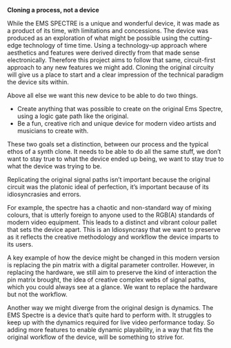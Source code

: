 **Cloning a process, not a device**

While the EMS SPECTRE is a unique and wonderful device, it was made as a product of its time, with limitations and concessions.  The device was produced as an exploration of what might be possible using the cutting-edge technology of time time. Using a technology-up approach where aesthetics and features were derived directly from that made sense electronically. Therefore this project aims to follow that same, circuit-first approach to any new features we might add. Cloning the original circuity will give us a place to start and a clear impression of the technical paradigm the device sits within. 

Above all else we want this new device to be able to do two things. 
- Create anything that was possible to create on the original Ems Spectre, using a logic gate path like the original.
- Be a fun, creative rich and unique device for modern video artists and musicians to create with.

These two goals set a distinction, between our process and the typical ethos of a synth clone. It needs to be able to do all the same stuff, we don’t want to stay true to what the device ended up being, we want to stay true to what the device was trying to be. 

Replicating the original signal paths isn’t important because the original circuit was the platonic ideal of perfection, it’s important because of its idiosyncrasies and errors.

For example, the spectre has a chaotic and non-standard way of mixing colours, that is utterly foreign to anyone used to the RGB(A) standards of modern video equipment. This leads to a distinct and vibrant colour pallet that sets the device apart. This is an Idiosyncrasy that we want to preserve as it reflects the creative methodology and workflow the device imparts to its users.

A key example of how the device might be changed in this modern version is replacing the pin matrix with a digital parameter controller. However, in replacing the hardware, we still aim to preserve the kind of interaction the pin matrix brought, the idea of creative complex webs of signal paths, which you could always see at a glance. We want to replace the hardware but not the workflow.

Another way we might diverge from the original design is dynamics. The EMS Spectre is a device that’s quite hard to perform with. It struggles to keep up with the dynamics required for live video performance today. So adding more features to enable dynamic playability, in a way that fits the original workflow of the device, will be something to strive for.